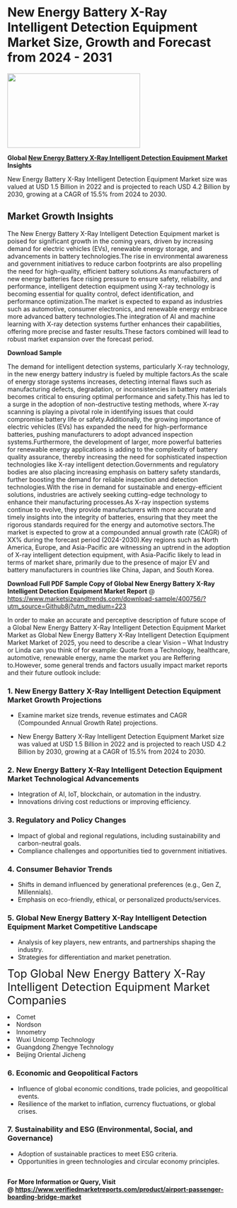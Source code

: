 <H1>New Energy Battery X-Ray Intelligent Detection Equipment Market Size, Growth and Forecast from 2024 - 2031</H1><img class="aligncenter size-medium wp-image-584254" src="https://thirdeyenews.in/wp-content/uploads/2024/09/Global-Market-Research-300x168.jpeg" alt="" width="300" height="168" /><p><strong>Global&nbsp;<a href="https://www.marketsizeandtrends.com/download-sample/400756/?utm_source=Github8j?utm_medium=223">New Energy Battery X-Ray Intelligent Detection Equipment Market</a> Insights</strong></p><p>New Energy Battery X-Ray Intelligent Detection Equipment Market size was valued at USD 1.5 Billion in 2022 and is projected to reach USD 4.2 Billion by 2030, growing at a CAGR of 15.5% from 2024 to 2030.</p><p><h2>Market Growth Insights</h2> <p>The New Energy Battery X-Ray Intelligent Detection Equipment market is poised for significant growth in the coming years, driven by increasing demand for electric vehicles (EVs), renewable energy storage, and advancements in battery technologies.The rise in environmental awareness and government initiatives to reduce carbon footprints are also propelling the need for high-quality, efficient battery solutions.As manufacturers of new energy batteries face rising pressure to ensure safety, reliability, and performance, intelligent detection equipment using X-ray technology is becoming essential for quality control, defect identification, and performance optimization.The market is expected to expand as industries such as automotive, consumer electronics, and renewable energy embrace more advanced battery technologies.The integration of AI and machine learning with X-ray detection systems further enhances their capabilities, offering more precise and faster results.These factors combined will lead to robust market expansion over the forecast period.</p> <p><strong>Download Sample</strong></p> <p>The demand for intelligent detection systems, particularly X-ray technology, in the new energy battery industry is fueled by multiple factors.As the scale of energy storage systems increases, detecting internal flaws such as manufacturing defects, degradation, or inconsistencies in battery materials becomes critical to ensuring optimal performance and safety.This has led to a surge in the adoption of non-destructive testing methods, where X-ray scanning is playing a pivotal role in identifying issues that could compromise battery life or safety.Additionally, the growing importance of electric vehicles (EVs) has expanded the need for high-performance batteries, pushing manufacturers to adopt advanced inspection systems.Furthermore, the development of larger, more powerful batteries for renewable energy applications is adding to the complexity of battery quality assurance, thereby increasing the need for sophisticated inspection technologies like X-ray intelligent detection.Governments and regulatory bodies are also placing increasing emphasis on battery safety standards, further boosting the demand for reliable inspection and detection technologies.With the rise in demand for sustainable and energy-efficient solutions, industries are actively seeking cutting-edge technology to enhance their manufacturing processes.As X-ray inspection systems continue to evolve, they provide manufacturers with more accurate and timely insights into the integrity of batteries, ensuring that they meet the rigorous standards required for the energy and automotive sectors.The market is expected to grow at a compounded annual growth rate (CAGR) of XX% during the forecast period (2024-2030).Key regions such as North America, Europe, and Asia-Pacific are witnessing an uptrend in the adoption of X-ray intelligent detection equipment, with Asia-Pacific likely to lead in terms of market share, primarily due to the presence of major EV and battery manufacturers in countries like China, Japan, and South Korea.</p> <p><span class=""><strong>Download Full PDF Sample Copy of Global New Energy Battery X-Ray Intelligent Detection Equipment Market Report</strong> @ <a href="https://www.marketsizeandtrends.com/download-sample/400756/?utm_source=Github8j?utm_medium=223" target="_blank">https://www.marketsizeandtrends.com/download-sample/400756/?utm_source=Github8j?utm_medium=223</a></span></p><p>In order to make an accurate and perceptive description of future scope of a Global&nbsp;New Energy Battery X-Ray Intelligent Detection Equipment Market Market as Global&nbsp;New Energy Battery X-Ray Intelligent Detection Equipment Market Market of 2025, you need to describe a clear Vision &ndash; What Industry or Linda can you think of for example: Quote from a Technology, healthcare, automotive, renewable energy, name the market you are Reffering to.However, some general trends and factors usually impact market reports and their future outlook include:</p><h3>1.&nbsp;<strong>New Energy Battery X-Ray Intelligent Detection Equipment Market Growth Projections</strong></h3><ul><li>Examine market size trends, revenue estimates and CAGR (Compounded Annual Growth Rate) projections.</li><li><p>New Energy Battery X-Ray Intelligent Detection Equipment Market size was valued at USD 1.5 Billion in 2022 and is projected to reach USD 4.2 Billion by 2030, growing at a CAGR of 15.5% from 2024 to 2030.</p></li></ul><h3>2.&nbsp;<strong>New Energy Battery X-Ray Intelligent Detection Equipment Market Technological Advancements</strong></h3><ul><li>Integration of AI, IoT, blockchain, or automation in the industry.</li><li>Innovations driving cost reductions or improving efficiency.</li></ul><h3>3.&nbsp;<strong>Regulatory and Policy Changes</strong></h3><ul><li>Impact of global and regional regulations, including sustainability and carbon-neutral goals.</li><li>Compliance challenges and opportunities tied to government initiatives.</li></ul><h3>4.&nbsp;<strong>Consumer Behavior Trends</strong></h3><ul><li>Shifts in demand influenced by generational preferences (e.g., Gen Z, Millennials).</li><li>Emphasis on eco-friendly, ethical, or personalized products/services.</li></ul><h3>5.&nbsp;<strong>Global New Energy Battery X-Ray Intelligent Detection Equipment Market Competitive Landscape</strong></h3><ul><li>Analysis of key players, new entrants, and partnerships shaping the industry.</li><li>Strategies for differentiation and market penetration.</li></ul><p data-pm-slice="1 1 []"><span style="color: inherit; font-family: inherit; font-size: 25px;">Top Global New Energy Battery X-Ray Intelligent Detection Equipment Market Companies</span></p><div class="" data-test-id=""><p><li>Comet</li><li> Nordson</li><li> Innometry</li><li> Wuxi Unicomp Technology</li><li> Guangdong Zhengye Technology</li><li> Beijing Oriental Jicheng</li></p></div><h3>6.&nbsp;<strong>Economic and Geopolitical Factors</strong></h3><ul><li>Influence of global economic conditions, trade policies, and geopolitical events.</li><li>Resilience of the market to inflation, currency fluctuations, or global crises.</li></ul><h3>7.&nbsp;<strong>Sustainability and ESG (Environmental, Social, and Governance)</strong></h3><ul><li>Adoption of sustainable practices to meet ESG criteria.</li><li>Opportunities in green technologies and circular economy principles.</li></ul><h2><strong style="font-size: 14px;">For More Information or Query, Visit @&nbsp;</strong><a style="background-color: #ffffff; font-size: 14px;" href="https://www.marketsizeandtrends.com/report/new-energy-battery-x-ray-intelligent-detection-equipment-market/" target="_blank">https://www.verifiedmarketreports.com/product/airport-passenger-boarding-bridge-market</a></h2>